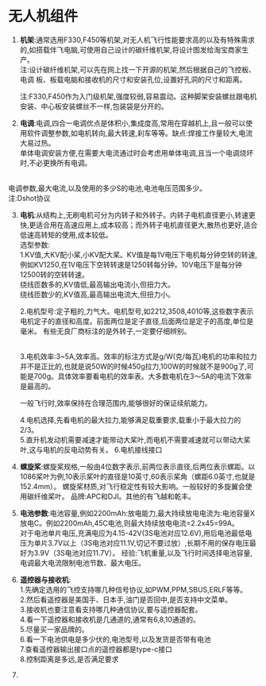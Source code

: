 # 无人机组件
1. **机架**:通常选用F330,F450等机架,对无人机飞行性能要求高的以及有特殊需求的,如搭载伴飞电脑,可使用自己设计的碳纤维机架,将设计图发给淘宝商家生产。<br>
   注:设计碳纤维机架,可以先在网上找一下开源的机架,然后根据自己的飞控板、电调 
        板、板载电脑和接收机的尺寸和安装孔位,设置好孔洞的尺寸和距离。<br>

   注:F330,F450作为入门级机架,强度较弱,容易震动。这种脚架安装螺丝跟电机安装、中心板安装螺丝不一样,包装袋是分开的。
2. **电调**:电调,四合一电调优点是体积小,集成度高,常用在穿越机上,且一般可以使用软件调整参数,如电机转向,最大转速,刹车等等。缺点:焊接工作量较大,电流大易过热。<br>
单体电调安装方便,在需要大电流通过时会考虑用单体电调,且当一个电调烧坏时,不必更换所有电调。
 <br>
 电调参数,最大电流,以及使用的多少S的电池,电池电压范围多少。
 <br>
注:Dshot协议

3. **电机**:从结构上,无刷电机可分为内转子和外转子。内转子电机直径更小,转速更快,更适合用在高速应用上,成本较高；而外转子电机直径更大,散热也更好,适合低速高转矩的使用,成本较低。
    <br>
    选型参数:<br>1.KV值,大KV配小桨,小KV配大桨。KV值是每1V电压下电机每分钟空转的转速,例如KV1250,在1V电压下空转转速是1250转每分钟。10V电压下是每分钟12500转的空转转速。
    <br>
    绕线匝数多的,KV值低,最高输出电流小,但扭力大。<br>
    绕线匝数少的,KV值高,最高输出电流大,但扭力小。
    <br>

    2.电机型号:定子粗的,力气大。电机型号,如2212,3508,4010等,这些数字表示电机定子的直径和高度。前面两位是定子直径,后面两位是定子的高度,单位是毫米。
    有些无良厂商标注的是外转子,一定要仔细辨别。

    <br>
    3.电机效率:3~5A,效率高。效率的标注方式是g/W(克/每瓦)电机的功率和拉力并不是正比的,也就是说50W的时候450g拉力,100W的时候就不是900g了,可能是700g。具体效率要看电机的效率表。大多数电机在3～5A的电流下效率是最高的。

    一般飞行时,效率保持在合理范围内,能够很好的保证续航能力。
   
    4.电机选择,先看电机的最大拉力,能够满足载重要求,载重小于最大拉力的2/3。<br>
    5.直升机发动机需要减速才能带动大桨叶,而电机不需要减速就可以带动大桨叶,这与电机的反电动势有关。
    6.电机接线接口
4. **螺旋桨**:螺旋桨规格,一般由4位数字表示,前两位表示直径,后两位表示螺距。以1086桨叶为例,10表示桨叶的直径是10英寸,60表示桨角（螺距6.0英寸,也就是152.4mm）。
   螺旋桨材质,对飞行稳定性有较大影响。一般较好的多旋翼会使用碳纤维桨叶。
   品牌:APC和DJI。其他的有飞越和乾丰。
5. **电池参数**:电池容量,例如2200mAh:放电能力,最大持续放电电流为:电池容量X放电C。例如2200mAh,45C电池,则最大持续放电电流=2.2x45=99A。<br>
   对于电池单片电压,充满电应为4.15-42V(3S电池对应12.6V),用后电池最低电压为单片3.7V以上（3S电池对应11.1V,切记不要过放）,长期不用的保存电压最好为3.9V（3S电池对应11.7V）。
   经验:飞机重量,以及飞行时间选择电池容量,电调最大电流限制电池节数、最大电压。
6. **遥控器与接收机**: 
   <Br>1.先确定选用的飞控支持哪几种信号协议,如PWM,PPM,SBUS,ERLF等等。
   <Br>2.然后看遥控器是美国手、日本手,油门是否回中,是否支持中文菜单。
   <Br>3.接收机也要注意看支持哪几种通信协议,要与遥控器配套。
   <Br>4.看一下遥控器和接收机是几通道的,通常有6,8,10通道的。
   <Br>5.尽量买一家品牌的。
   <Br>6.看一下电池供电是多少伏的,电池型号,以及发货是否带有电池
   <Br>7.查看遥控器输出接口点的遥控器都是type-c接口
   <Br>8.控制距离是多远,是否满足要求
7. 